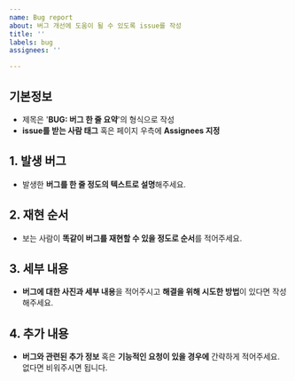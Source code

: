 ```yaml
---
name: Bug report
about: 버그 개선에 도움이 될 수 있도록 issue를 작성
title: ''
labels: bug
assignees: ''

---
```


## 기본정보
- 제목은 '**BUG: 버그 한 줄 요약**'의 형식으로 작성
- **issue를 받는 사람 태그** 혹은 페이지 우측에 **Assignees 지정**

## 1. 발생 버그

- 발생한 **버그를 한 줄 정도의 텍스트로 설명**해주세요.

## 2. 재현 순서

- 보는 사람이 **똑같이 버그를 재현할 수 있을 정도로 순서**를 적어주세요.

## 3. 세부 내용

- **버그에 대한 사진과 세부 내용**을 적어주시고 **해결을 위해 시도한 방법**이 있다면 작성해주세요.

## 4. 추가 내용

- **버그와 관련된 추가 정보** 혹은 **기능적인 요청이 있을 경우에** 간략하게 적어주세요. 없다면 비워주시면 됩니다.
